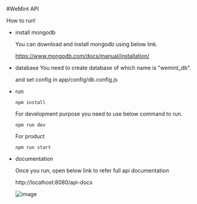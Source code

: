 #WeMint API

How to run!

- install mongodb

    You can download and install mongodb using below link.

    https://www.mongodb.com/docs/manual/installation/

- database
    You need to create database of which name is "wemint_db".

    and set config in app/config/db.config.js

- run
    ```
    npm install
    ```
    For development purpose you need to use below command to run.

    ```
    npm run dev
    ```
    For product

    ```
    npm run start
    ```
- documentation

    Once you run, open below link to refer full api documentation

    http://localhost:8080/api-docs

    ![image](https://user-images.githubusercontent.com/31374816/197210202-605e8454-4ef1-46c4-83dd-fb82d67cae60.png)
